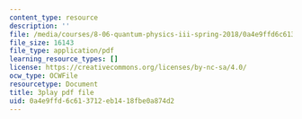 ```yaml
---
content_type: resource
description: ''
file: /media/courses/8-06-quantum-physics-iii-spring-2018/0a4e9ffd6c613712eb1418fbe0a874d2_85xTt0cU3s.pdf
file_size: 16143
file_type: application/pdf
learning_resource_types: []
license: https://creativecommons.org/licenses/by-nc-sa/4.0/
ocw_type: OCWFile
resourcetype: Document
title: 3play pdf file
uid: 0a4e9ffd-6c61-3712-eb14-18fbe0a874d2
---
```

